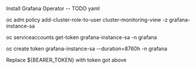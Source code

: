 Install Grafana Operator -- TODO yaml

oc adm policy add-cluster-role-to-user cluster-monitoring-view -z grafana-instance-sa

oc serviceaccounts get-token grafana-instance-sa -n grafana

oc create token grafana-instance-sa --duration=8760h -n grafana

Replace ${BEARER_TOKEN} with token got above
